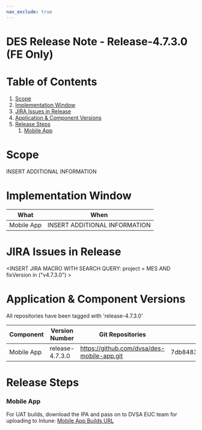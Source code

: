 ```yaml
---
nav_exclude: true
---
```


# DES Release Note - Release-4.7.3.0 (FE Only)
# Table of Contents
1. [Scope](#Scope)
2. [Implementation Window](#Implementation-Window)
3. [JIRA Issues in Release](#JIRA-Issues-in-Release)
4. [Application & Component Versions](#Application-&-Component-Versions)
5. [Release Steps](#Release-Steps)
   1. [Mobile App](#Mobile-App)

# Scope
INSERT ADDITIONAL INFORMATION

# Implementation Window

| What | When |
| --- | --- |
| Mobile App | INSERT ADDITIONAL INFORMATION |

# JIRA Issues in Release
<INSERT JIRA MACRO WITH SEARCH QUERY: 
project = MES AND fixVersion in ("v4.7.3.0") >

# Application & Component Versions
All repositories have been tagged with 'release-4.7.3.0'

| Component | Version Number | Git Repositories | Git Commit |
| --- | --- | --- | --- |
| Mobile App | release-4.7.3.0 | https://github.com/dvsa/des-mobile-app.git | 7db84830412fd0027b2753a12f9c244882ec940a |

# Release Steps
### Mobile App
For UAT builds, download the IPA and pass on to DVSA EUC team for uploading to Intune:
[Mobile App Builds URL](http://jenkins.mobile.mgmt.mes.dvsacloud.uk:8080/job/des_mobile-app_build/)

